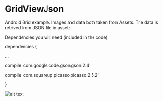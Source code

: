 # GridViewJson
Android Grid example. Images and data both taken from Assets. The data is retrived from JSON file in assets.

Dependencies you will need (included in the code)

dependencies {

...

compile 'com.google.code.gson:gson:2.4'

compile 'com.squareup.picasso:picasso:2.5.2'

}

![alt text](screenshots/device-2016-02-10-182639.jpg "Description goes here")
